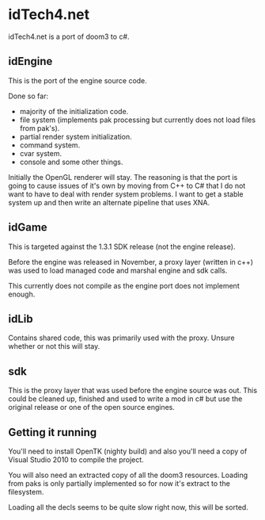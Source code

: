 idTech4.net
===========

idTech4.net is a port of doom3 to c#.


idEngine
--------

This is the port of the engine source code.

Done so far:

* majority of the initialization code.
* file system (implements pak processing but currently does not load files from pak's).
* partial render system initialization.
* command system.
* cvar system.
* console and some other things.

Initially the OpenGL renderer will stay.  The reasoning is that the port is going to cause issues of it's own by moving from C++ to C# that I do not want to have to deal
with render system problems.  I want to get a stable system up and then write an alternate pipeline that uses XNA.


idGame
------

This is targeted against the 1.3.1 SDK release (not the engine release).  

Before the engine was released in November, a proxy layer (written in c++) was used to load managed code and marshal engine and sdk calls.

This currently does not compile as the engine port does not implement enough.


idLib
-----

Contains shared code, this was primarily used with the proxy.  Unsure whether or not this will stay.


sdk
---

This is the proxy layer that was used before the engine source was out.  This could be cleaned up, finished and used to write a mod in c# but use the original release or one of the open source engines.


Getting it running
------------------

You'll need to install OpenTK (nighty build) and also you'll need a copy of Visual Studio 2010 to compile the project. 

You will also need an extracted copy of all the doom3 resources.  Loading from paks is only partially implemented so for now it's extract to the filesystem.

Loading all the decls seems to be quite slow right now, this will be sorted.